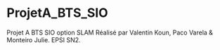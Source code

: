 # ProjetA_BTS_SIO
Projet A BTS SIO option SLAM
Réalisé par Valentin Koun, Paco Varela & Monteiro Julie.
EPSI SN2.
